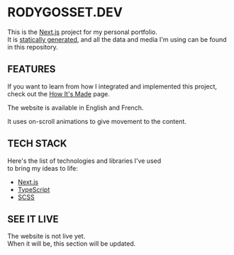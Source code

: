 # RODYGOSSET.DEV

This is the [Next.js](https://nextjs.org) project for my personal portfolio.  
It is [statically generated](https://nextjs.org/docs/basic-features/pages#static-generation), and all the data and media I'm using can be found in this repository.

## FEATURES


If you want to learn from how I integrated and implemented this project,  
check out the [How It's Made](https://github.com/rodygosset/rodygosset.dev/blob/main/public/markdown/en/HOWITSMADE.md) page.

The website is available in English and French.

It uses on-scroll animations to give movement to the content.

## TECH STACK

Here's the list of technologies and libraries I've used  
to bring my ideas to life:

* [Next.js](https://nextjs.org)
* [TypeScript](https://typescriptlang.org)
* [SCSS](https://sass-lang.com)

## SEE IT LIVE

The website is not live yet.  
When it will be, this section will be updated.

